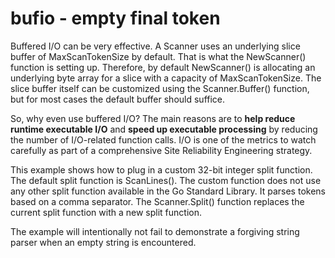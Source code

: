 # bufio - empty final token

Buffered I/O can be very effective. A Scanner uses an underlying slice buffer of MaxScanTokenSize by default. That is what the NewScanner() function is setting up. Therefore, by default NewScanner() is allocating an underlying byte array for a slice with a capacity of MaxScanTokenSize. The slice buffer itself can be customized using the Scanner.Buffer() function, but for most cases the default buffer should suffice.

So, why even use buffered I/O? The main reasons are to **help reduce runtime executable I/O** and **speed up executable processing** by reducing the number of I/O-related function calls. I/O is one of the metrics to watch carefully as part of a comprehensive Site Reliability Engineering strategy.

This example shows how to plug in a custom 32-bit integer split function. The default split function is ScanLines(). The custom function does not use any other split function available in the Go Standard Library. It parses tokens based on a comma separator. The Scanner.Split() function replaces the current split function with a new split function.

The example will intentionally not fail to demonstrate a forgiving string parser when an empty string is encountered.
